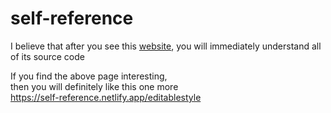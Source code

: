 # self-reference

I believe that after you see this
<a href="https://self-reference.netlify.app/" target="_blank">website</a>, you
will immediately understand all of its source code

If you find the above page interesting,   
then you will definitely like this one more  
<a href="https://self-reference.netlify.app/editablestyle/" target="_blank">https://self-reference.netlify.app/editablestyle</a>
